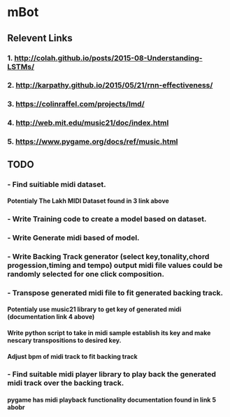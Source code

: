 # mBot
## Relevent Links
### 1. http://colah.github.io/posts/2015-08-Understanding-LSTMs/
### 2. http://karpathy.github.io/2015/05/21/rnn-effectiveness/
### 3. https://colinraffel.com/projects/lmd/
### 4. http://web.mit.edu/music21/doc/index.html
### 5. https://www.pygame.org/docs/ref/music.html

## TODO
### - Find suitiable midi dataset.
#### Potentialy The Lakh MIDI Dataset found in 3 link above
### - Write Training code to create a model based on dataset.
### - Write Generate midi based of model.
### - Write Backing Track generator (select key,tonality,chord progession,timing and tempo) output midi file values could be randomly selected for one click composition.
### - Transpose generated midi file to fit generated backing track.
#### Potentialy use music21 library to get key of generated midi (documentation link 4 above)
#### Write python script to take in midi sample establish its key and make nescary transpositions to desired key.
#### Adjust bpm of midi track to fit backing track
### - Find suitable midi player library to play back the generated midi track over the backing track.
####  pygame has midi playback functionality documentation found in link 5 abobr
